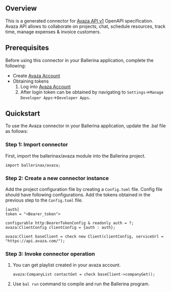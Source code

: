 ## Overview

This is a generated connector for [Avaza API v1](https://api.avaza.com/swagger/ui/index) OpenAPI specification.
Avaza API allows to collaborate on projects, chat, schedule resources, track time, manage expenses & invoice customers.

## Prerequisites
Before using this connector in your Ballerina application, complete the following:
* Create [Avaza Account](https://signup.avaza.com/account/signup)
* Obtaining tokens
   1. Log into [Avaza Account](https://any.avaza.com/account/login)
   2. After login token can be obtained by navigating to `Settings`->`Manage Developer Apps`->`Developer Apps`. 

## Quickstart

To use the Avaza connector in your Ballerina application, update the .bal file as follows:

### Step 1: Import connector
First, import the ballerinax/avaza module into the Ballerina project.
```ballerina
import ballerinax/avaza;
```
### Step 2: Create a new connector instance
Add the project configuration file by creating a `Config.toml` file. Config file should have following configurations. Add the tokens obtained in the previous step to the `Config.toml` file.

```ballerina
[auth]
token = "<Bearer_token">
```
```ballerina
configurable http:BearerTokenConfig & readonly auth = ?;
avaza:ClientConfig clientConfig = {auth : auth};

avaza:Client baseClient = check new Client(clientConfig, serviceUrl = "https://api.avaza.com/");
```
### Step 3: Invoke connector operation
1. You can get playlist created in your avaza account.
    ```ballerina
    avaza:CompanyList contactGet = check baseClient->companyGet();
    ```
2. Use `bal run` command to compile and run the Ballerina program. 

